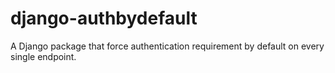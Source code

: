 # django-authbydefault
A Django package that force authentication requirement by default on every single endpoint. 
